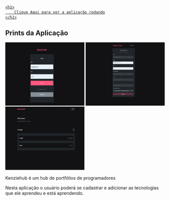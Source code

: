 # <a href="https://react-entrega-s2-kenzie-hub-lorenzomarques.vercel.app/">
    <h1>
        Clique Aqui para ver a aplicação rodando
    </h1>
</a>


<h2>Prints da Aplicação</h2>
<div display="flex">
<img src="/ImagesReadMe/3.png" width=250 height=200/>
<img src="/ImagesReadMe/2.png" width=250 height=200/>
<img src="/ImagesReadMe/1.png" width=250 height=200/>
</div>
<p>
Kenziehub é um hub de portfólios de programadores

Nesta aplicação o usuário poderá se cadastrar e adicionar as tecnologias que ele aprendeu e está aprendendo.

</p>
